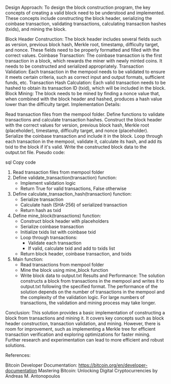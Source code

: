 Design Approach:
To design the block construction program, the key concepts of creating a valid block need to be understood and implemented. These concepts include constructing the block header, serializing the coinbase transaction, validating transactions, calculating transaction hashes (txids), and mining the block.

Block Header Construction: The block header includes several fields such as version, previous block hash, Merkle root, timestamp, difficulty target, and nonce. These fields need to be properly formatted and filled with the correct values.
Coinbase Transaction: The coinbase transaction is the first transaction in a block, which rewards the miner with newly minted coins. It needs to be constructed and serialized appropriately.
Transaction Validation: Each transaction in the mempool needs to be validated to ensure it meets certain criteria, such as correct input and output formats, sufficient funds, etc.
Transaction Hash Calculation: Each valid transaction needs to be hashed to obtain its transaction ID (txid), which will be included in the block.
Block Mining: The block needs to be mined by finding a nonce value that, when combined with the block header and hashed, produces a hash value lower than the difficulty target.
Implementation Details:

Read transaction files from the mempool folder.
Define functions to validate transactions and calculate transaction hashes.
Construct the block header with the correct values for version, previous block hash, Merkle root (placeholder), timestamp, difficulty target, and nonce (placeholder).
Serialize the coinbase transaction and include it in the block.
Loop through each transaction in the mempool, validate it, calculate its hash, and add its txid to the block if it's valid.
Write the constructed block data to the output.txt file.
Pseudo code:

sql
Copy code
1. Read transaction files from mempool folder
2. Define validate_transaction(transaction) function:
    - Implement validation logic
    - Return True for valid transactions, False otherwise
3. Define calculate_transaction_hash(transaction) function:
    - Serialize transaction
    - Calculate hash (SHA-256) of serialized transaction
    - Return hash as txid
4. Define mine_block(transactions) function:
    - Construct block header with placeholders
    - Serialize coinbase transaction
    - Initialize txids list with coinbase txid
    - Loop through transactions:
        - Validate each transaction
        - If valid, calculate txid and add to txids list
    - Return block header, coinbase transaction, and txids
5. Main function:
    - Read transactions from mempool folder
    - Mine the block using mine_block function
    - Write block data to output.txt
Results and Performance:
The solution constructs a block from transactions in the mempool and writes it to output.txt following the specified format. The performance of the solution depends on the number of transactions in the mempool and the complexity of the validation logic. For large numbers of transactions, the validation and mining process may take longer.

Conclusion:
This solution provides a basic implementation of constructing a block from transactions and mining it. It covers key concepts such as block header construction, transaction validation, and mining. However, there is room for improvement, such as implementing a Merkle tree for efficient transaction verification and exploring optimizations for faster mining. Further research and experimentation can lead to more efficient and robust solutions.

References:

Bitcoin Developer Documentation: https://bitcoin.org/en/developer-documentation
Mastering Bitcoin: Unlocking Digital Cryptocurrencies by Andreas M. Antonopoulos

